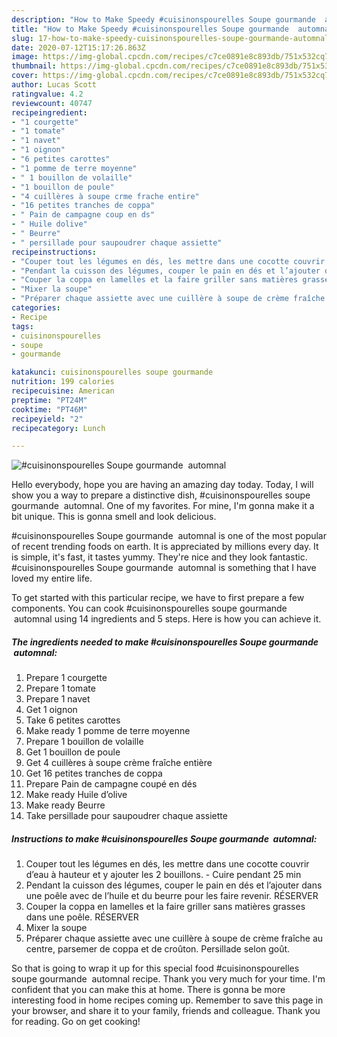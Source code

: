 ```yaml
---
description: "How to Make Speedy #cuisinonspourelles Soupe gourmande  automnal"
title: "How to Make Speedy #cuisinonspourelles Soupe gourmande  automnal"
slug: 17-how-to-make-speedy-cuisinonspourelles-soupe-gourmande-automnal
date: 2020-07-12T15:17:26.863Z
image: https://img-global.cpcdn.com/recipes/c7ce0891e8c893db/751x532cq70/cuisinonspourelles-soupe-gourmande-automnal-photo-principale-de-la-recette.jpg
thumbnail: https://img-global.cpcdn.com/recipes/c7ce0891e8c893db/751x532cq70/cuisinonspourelles-soupe-gourmande-automnal-photo-principale-de-la-recette.jpg
cover: https://img-global.cpcdn.com/recipes/c7ce0891e8c893db/751x532cq70/cuisinonspourelles-soupe-gourmande-automnal-photo-principale-de-la-recette.jpg
author: Lucas Scott
ratingvalue: 4.2
reviewcount: 40747
recipeingredient:
- "1 courgette"
- "1 tomate"
- "1 navet"
- "1 oignon"
- "6 petites carottes"
- "1 pomme de terre moyenne"
- " 1 bouillon de volaille"
- "1 bouillon de poule"
- "4 cuillères à soupe crme frache entire"
- "16 petites tranches de coppa"
- " Pain de campagne coup en ds"
- " Huile dolive"
- " Beurre"
- " persillade pour saupoudrer chaque assiette"
recipeinstructions:
- "Couper tout les légumes en dés, les mettre dans une cocotte couvrir d’eau à hauteur et y ajouter les 2 bouillons.  Cuire pendant 25 min"
- "Pendant la cuisson des légumes, couper le pain en dés et l’ajouter dans une poêle avec de l’huile et du beurre pour les faire revenir. RÉSERVER"
- "Couper la coppa en lamelles et la faire griller sans matières grasses dans une poêle. RÉSERVER"
- "Mixer la soupe"
- "Préparer chaque assiette avec une cuillère à soupe de crème fraîche au centre, parsemer de coppa et de croûton. Persillade selon goût."
categories:
- Recipe
tags:
- cuisinonspourelles
- soupe
- gourmande

katakunci: cuisinonspourelles soupe gourmande 
nutrition: 199 calories
recipecuisine: American
preptime: "PT24M"
cooktime: "PT46M"
recipeyield: "2"
recipecategory: Lunch

---
```



![#cuisinonspourelles Soupe gourmande  automnal](https://img-global.cpcdn.com/recipes/c7ce0891e8c893db/751x532cq70/cuisinonspourelles-soupe-gourmande-automnal-photo-principale-de-la-recette.jpg)

Hello everybody, hope you are having an amazing day today. Today, I will show you a way to prepare a distinctive dish, #cuisinonspourelles soupe gourmande  automnal. One of my favorites. For mine, I'm gonna make it a bit unique. This is gonna smell and look delicious.



#cuisinonspourelles Soupe gourmande  automnal is one of the most popular of recent trending foods on earth. It is appreciated by millions every day. It is simple, it's fast, it tastes yummy. They're nice and they look fantastic. #cuisinonspourelles Soupe gourmande  automnal is something that I have loved my entire life.


To get started with this particular recipe, we have to first prepare a few components. You can cook #cuisinonspourelles soupe gourmande  automnal using 14 ingredients and 5 steps. Here is how you can achieve it.

<!--inarticleads1-->

##### The ingredients needed to make #cuisinonspourelles Soupe gourmande  automnal:

1. Prepare 1 courgette
1. Prepare 1 tomate
1. Prepare 1 navet
1. Get 1 oignon
1. Take 6 petites carottes
1. Make ready 1 pomme de terre moyenne
1. Prepare  1 bouillon de volaille
1. Get 1 bouillon de poule
1. Get 4 cuillères à soupe crème fraîche entière
1. Get 16 petites tranches de coppa
1. Prepare  Pain de campagne coupé en dés
1. Make ready  Huile d’olive
1. Make ready  Beurre
1. Take  persillade pour saupoudrer chaque assiette




<!--inarticleads2-->

##### Instructions to make #cuisinonspourelles Soupe gourmande  automnal:

1. Couper tout les légumes en dés, les mettre dans une cocotte couvrir d’eau à hauteur et y ajouter les 2 bouillons.  - Cuire pendant 25 min
1. Pendant la cuisson des légumes, couper le pain en dés et l’ajouter dans une poêle avec de l’huile et du beurre pour les faire revenir. RÉSERVER
1. Couper la coppa en lamelles et la faire griller sans matières grasses dans une poêle. RÉSERVER
1. Mixer la soupe
1. Préparer chaque assiette avec une cuillère à soupe de crème fraîche au centre, parsemer de coppa et de croûton. Persillade selon goût.




So that is going to wrap it up for this special food #cuisinonspourelles soupe gourmande  automnal recipe. Thank you very much for your time. I'm confident that you can make this at home. There is gonna be more interesting food in home recipes coming up. Remember to save this page in your browser, and share it to your family, friends and colleague. Thank you for reading. Go on get cooking!
